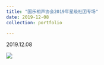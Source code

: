 ```yaml
---
title: "国乐相声协会2019年星级社团专场"
date: 2019-12-08
collection: portfolio

---
```


2019.12.08

<img src="https://llddeddym.github.io/images/2019-12-08.jpg"/>